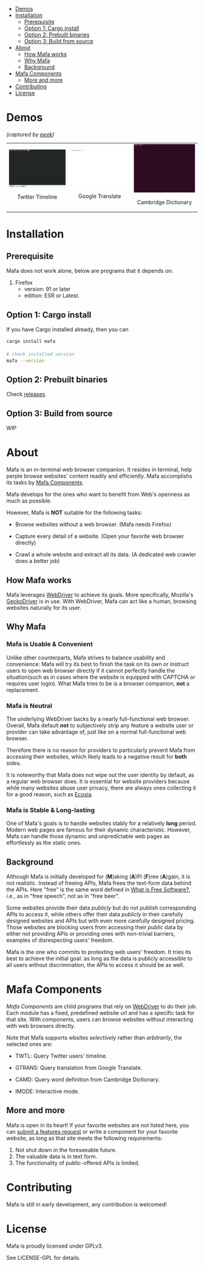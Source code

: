 - [Demos](#orgd5d1289)
- [Installation](#org20d332f)
  - [Prerequisite](#org44df25a)
  - [Option 1: Cargo install](#org48598b8)
  - [Option 2: Prebuilt binaries](#org2380410)
  - [Option 3: Build from source](#orgdcf3330)
- [About](#orgd4ebf41)
  - [How Mafa works](#orgde37a74)
  - [Why Mafa](#org178ffa2)
  - [Background](#orgb77588a)
- [Mafa Components](#org9808dfe)
  - [More and more](#org6b97817)
- [Contributing](#orgbd94b0e)
- [License](#org8b3f7fe)



<a id="orgd5d1289"></a>

# Demos

*(captured by [peek](https://github.com/phw/peek))*

<table> <tr> <td><img src="demo-twtl.gif"/><p align="center">Twitter Timeline</p></td> <td><img src="demo-gtrans.gif"/><p align="center">Google Translate</p></td> <td><img src="demo-camd.gif"/><p align="center">Cambridge Dictionary</p></td> </tr> </table>


<a id="org20d332f"></a>

# Installation


<a id="org44df25a"></a>

## Prerequisite

Mafa does not work alone, below are programs that it depends on:

1.  Firefox
    -   version: 91 or later
    -   edition: ESR or Latest.


<a id="org48598b8"></a>

## Option 1: Cargo install

If you have Cargo installed already, then you can

```bash
cargo install mafa

# check installed version
mafa --version
```


<a id="org2380410"></a>

## Option 2: Prebuilt binaries

Check [releases](https://github.com/micl2e2/mafa/releases).


<a id="orgdcf3330"></a>

## Option 3: Build from source

WIP


<a id="orgd4ebf41"></a>

# About

Mafa is an in-terminal web browser companion. It resides in terminal, help perple browse websites' content readily and efficiently. Mafa accomplishs its tasks by [Mafa Components](#orga94caa7).

Mafa develops for the ones who want to benefit from Web's openness as much as possible.

However, Mafa is **NOT** suitable for the following tasks:

-   Browse websites without a web browser. (Mafa needs Firefox)

-   Capture every detail of a website. (Open your favorite web browser directly)

-   Crawl a whole website and extract all its data. (A dedicated web crawler does a better job)


<a id="orgde37a74"></a>

## How Mafa works

Mafa leverages [WebDriver](https://www.w3.org/TR/webdriver) to achieve its goals. More specifically, Mozilla's [GeckoDriver](https://github.com/mozilla/geckodriver) is in use. With WebDriver, Mafa can act like a human, browsing websites naturally for its user.


<a id="org178ffa2"></a>

## Why Mafa


### Mafa is Usable & Convenient

Unlike other counterparts, Mafa strives to balance usability and convenience: Mafa will try its best to finish the task on its own or instruct users to open web browser directly if it cannot perfectly handle the situation(such as in cases where the website is equipped with CAPTCHA or requires user login). What Mafa tries to be is a browser companion, **not** a replacement.


### Mafa is Neutral

The underlying WebDriver backs by a nearly full-functional web browser. Overall, Mafa default **not** to subjectively strip any feature a website user or provider can take advantage of, just like on a normal full-functional web browser.

Therefore there is no reason for providers to particularly prevent Mafa from accessing their websites, which likely leads to a negative result for **both** sides.

It is noteworthy that Mafa does not wipe out the user identity by default, as a regular web browser does. It is essential for website providers because while many websites abuse user privacy, there are always ones collecting it for a good reason, such as [Ecosia](https://www.ecosia.org).


### Mafa is Stable & Long-lasting

One of Mafa's goals is to handle websites stably for a relatively ****long**** period. Modern web pages are famous for their dynamic characteristic. However, Mafa can handle those dynamic and unpredictable web pages as effortlessly as the static ones.


<a id="orgb77588a"></a>

## Background

Although Mafa is initially developed for (**M**)aking (**A**)PI (**F**)ree (**A**)gain, it is not realistic. Instead of freeing APIs, Mafa frees the text-form data behind the APIs. Here "free" is the same word defined in [What is Free Software?](https://www.gnu.org/philosophy/free-sw.en.html), i.e., as in "free speech", not as in "free beer".

Some websites provide their data *publicly* but do not publish corresponding APIs to access it, while others offer their data *publicly* in their carefully designed websites and APIs but with even more carefully designed pricing. Those websites are blocking users from accessing their *public* data by either not providing APIs or providing ones with non-trivial barriers, examples of disrespecting users' freedom.

Mafa is the one who commits to protexting web users' freedom. It tries its best to achieve the initial goal: as long as the data is publicly accessible to all users without discrimination, the APIs to access it should be as well.


<a id="org9808dfe"></a>

# Mafa Components

<a id="orga94caa7"></a>

*Mafa Components* are child programs that rely on [WebDriver](https://www.w3.org/TR/webdriver) to do their job. Each module has a fixed, predefined website url and has a specific task for that site. With components, users can browse websites without interacting with web browsers directly.

Note that Mafa supports wbsites *selectively* rather than *arbitrarily*, the selected ones are:

-   TWTL: Query Twitter users' timeline.

-   GTRANS: Query translation from Google Translate.

-   CAMD: Query word definition from Cambridge Dictionary.

-   IMODE: Interactive mode.


<a id="org6b97817"></a>

## More and more

Mafa is open in its heart! If your favorite websites are not listed here, you can [submit a features request](https://github.com/micl2e2/mafa/issues/new) or write a component for your favorite website, as long as that site meets the following requirements:

1.  Not shut down in the foreseeable future.
2.  The valuable data is in text form.
3.  The functionality of public-offered APIs is limited.


<a id="orgbd94b0e"></a>

# Contributing

Mafa is still in early development, any contribution is welcomed!


<a id="org8b3f7fe"></a>

# License

Mafa is proudly licensed under GPLv3.

See LICENSE-GPL for details.